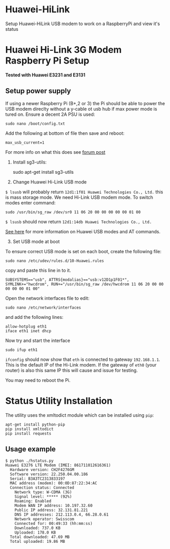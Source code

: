Huawei-HiLink
===================

Setup Huawei-HiLink USB modem to work on a RaspberryPi and view it's status 

# Huawei Hi-Link 3G Modem Raspberry Pi Setup 

**Tested with  Huawei E3231 and E3131**

## Setup power supply 

If using a newer Raspberry Pi (B+,2 or 3) the Pi should be able to power the USB modem direclty without a y-cable ot usb hub if max power mode is tured on. Ensure a decent 2A PSU is used:

    sudo nano /boot/config.txt

Add the following at bottom of file then save and reboot:

    max_usb_current=1
    
For more info on what this does see [forum post](https://www.raspberrypi.org/forums/viewtopic.php?f=29&t=100244) 
    

1) Install sg3-utils:

    sudo apt-get install sg3-utils

2) Change Huawei Hi-Link USB  mode

`$ lsusb` will probably return `12d1:1f01 Huawei Technologies Co., Ltd.` this is mass storage mode. We need Hi-Link USB modem mode. To switch modes enter command: 

    sudo /usr/bin/sg_raw /dev/sr0 11 06 20 00 00 00 00 00 01 00
    
`$ lsusb` should now return `12d1:14db Huawei Technologies Co., Ltd.`

[See here](http://tjworld.net/wiki/Huawei/E3131UsbHspa) for more information on Huawei USB modes and AT commands. 

3) Set USB mode at boot

To ensure correct USB mode is set on each boot, create the following file:

    sudo nano /etc/udev/rules.d/10-Huawei.rules

copy and paste this line in to it.

    SUBSYSTEMS=="usb", ATTRS{modalias}=="usb:v12D1p1F01*", SYMLINK+="hwcdrom", RUN+="/usr/bin/sg_raw /dev/hwcdrom 11 06 20 00 00 00 00 00 01 00"

Open the network interfaces file to edit:

    sudo nano /etc/network/interfaces

and add the following lines:

    allow-hotplug eth1
    iface eth1 inet dhcp

Now try and start the interface 

    sudo ifup eth1 

`ifconfig` should now show that `eth` is connected to gateway `192.168.1.1`. This is the default IP of the Hi-Link modem. If the gateway of `eth0` (your router) is also this same IP this will cause and issue for testing. 

You may need to reboot the Pi. 



# Status Utility Installation
The utility uses the xmltodict module which can be installed using ```pip```:
```
apt-get install python-pip
pip install xmltodict
pip install requests
```

## Usage example

```
$ python ./hstatus.py
Huawei E3276 LTE Modem (IMEI: 861711012616361)
  Hardware version: CH2F4276GM
  Software version: 22.250.04.00.186
  Serial: B3A3TC2313833197
  MAC address (modem): 00:0D:87:22:34:AC
  Connection status: Connected
    Network type: W-CDMA (3G)
    Signal level: ***** (92%)
    Roaming: Enabled
    Modem WAN IP address: 10.197.32.60
    Public IP address: 32.131.81.221
    DNS IP addresses: 212.113.0.4, 66.28.0.61
    Network operator: Swisscom
    Connected for: 00:49:33 (hh:mm:ss)
    Downloaded: 737.0 KB
    Uploaded: 178.0 KB
  Total downloaded: 47.69 MB
  Total uploaded: 19.86 MB
```

